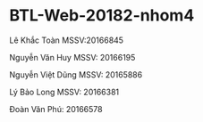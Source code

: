 ﻿# BTL-Web-20182-nhom4
Lê Khắc Toàn MSSV:20166845

Nguyễn Văn Huy MSSV: 20166195

Nguyễn Việt Dũng MSSV: 20165886

Lý Bảo Long MSSV: 20166381

Đoàn Văn Phú: 20166578

